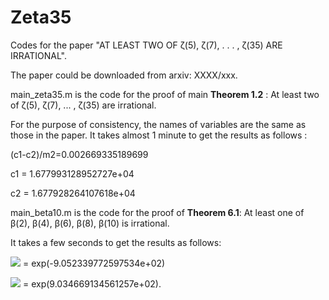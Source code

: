 # Zeta35
Codes for the paper  "AT LEAST TWO OF ζ(5), ζ(7), . . . , ζ(35) ARE IRRATIONAL".

The paper could be downloaded from arxiv:  XXXX/xxx.



main_zeta35.m is the code for the proof of main **Theorem 1.2** : At least two of ζ(5), ζ(7), ... , ζ(35) are irrational.

 For the purpose of consistency, the names of  variables are the same as those in the paper. It takes almost 1 minute to get the results as follows :



 (c1-c2)/m2=0.002669335189699

 c1 = 1.677993128952727e+04

 c2 = 1.677928264107618e+04



main_beta10.m is the code for the proof of  **Theorem 6.1**:  At least one of β(2), β(4), β(6), β(8), β(10) is irrational. 

It takes a few seconds to get the results as follows:  



![](https://latex.codecogs.com/svg.latex?\lim_{n\rightarrow\infty}\left(\widetilde{\Phi}_{n}^{-1}d_{\widetilde{M}}^{11}\right)^{1/n}) = exp(-9.052339772597534e+02)


![](http://latex.codecogs.com/svg.latex?\lim_{n\rightarrow\infty}\widetilde{r}_{n}^{1/n}) = exp(9.034669134561257e+02).


